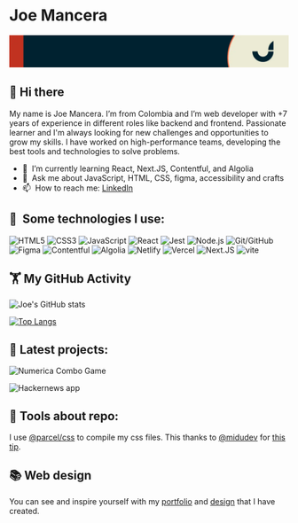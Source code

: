 # Joe Mancera
<img src="./assets/GitHub%20header.webp" alt="banner that says Hello world - Web develope">

## 👋&nbsp;Hi there

<!--
**JoeMancera/JoeMancera** is a ✨ _special_ ✨ repository because its `README.md` (this file) appears on your GitHub profile.
-->
My name is Joe Mancera. I’m from Colombia and I’m web developer with +7 years of experience in different roles like backend and frontend. Passionate learner and I'm always looking for new challenges and opportunities to grow my skills. I have worked on high-performance teams, developing the best tools and technologies to solve problems.

- 🌱 &nbsp;I’m currently learning React, Next.JS, Contentful, and Algolia
- 💬 &nbsp;Ask me about JavaScript, HTML, CSS, figma, accessibility and crafts
- 📫 &nbsp;How to reach me: [LinkedIn](https://www.linkedin.com/in/joemancera/) 

## 🎯 &nbsp;Some technologies I use:
![HTML5](https://img.shields.io/badge/HTML5-E34F26?style=for-the-badge&logo=html5&logoColor=white)
![CSS3](https://img.shields.io/badge/CSS3-1572B6?style=for-the-badge&logo=css3&logoColor=white)
![JavaScript](https://img.shields.io/badge/JavaScript-323330?style=for-the-badge&logo=javascript&logoColor=F7DF1E)
![React](https://img.shields.io/badge/React-20232A?style=for-the-badge&logo=react&logoColor=61DAFB)
![Jest](https://img.shields.io/badge/Jest-C21325?style=for-the-badge&logo=jest&logoColor=white)
![Node.js](https://img.shields.io/badge/Node.js-026E00?style=for-the-badge&logo=node.js&logoColor=white)
![Git/GitHub](https://img.shields.io/badge/Git/GitHub-F14E32.svg?&style=for-the-badge&logo=git&logoColor=white)
![Figma](https://img.shields.io/badge/Figma-FF7262?style=for-the-badge&logo=figma&logoColor=white)
![Contentful](https://img.shields.io/badge/Contentful-2478CC?style=for-the-badge&logo=contentful&logoColor=white)
![Algolia](https://img.shields.io/badge/Algolia-5468FF?style=for-the-badge&logo=algolia&logoColor=white)
![Netlify](https://img.shields.io/badge/Netlify-00C7B7?style=for-the-badge&logo=netlify&logoColor=white)
![Vercel](https://img.shields.io/badge/Vercel-000000?style=for-the-badge&logo=vercel&logoColor=white)
![Next.JS](https://img.shields.io/badge/Next.JS-000000?style=for-the-badge&logo=next.js&logoColor=white)
![vite](https://img.shields.io/badge/vite-646CFF?style=for-the-badge&logo=vite&logoColor=white)

## 🏋️&nbsp;My GitHub Activity 
![Joe's GitHub stats](https://github-readme-stats.vercel.app/api?username=JoeMancera\&rank_icon=github&hide=contribs&theme=tokyonight&show_icons=true) 

[![Top Langs](https://github-readme-stats.vercel.app/api/top-langs/?username=JoeMancera&layout=compact&theme=tokyonight)](https://github.com/JoeMancera/github-readme-stats)

## 🎨&nbsp;Latest projects:
![Numerica Combo Game](https://github-readme-stats.vercel.app/api/pin/?username=JoeMancera&repo=numerica-combo-game&theme=tokyonight)

![Hackernews app](https://github-readme-stats.vercel.app/api/pin/?username=JoeMancera&repo=hackernews-app&theme=tokyonight)

## 🧱&nbsp;Tools about repo:
I use [@parcel/css](https://github.com/parcel-bundler/parcel-css) to compile my css files. This thanks to [@midudev](https://www.twitch.tv/midudev) for [this tip](https://www.linkedin.com/posts/midudev_parcel-css-es-incre%C3%ADble-con-un-s%C3%B3lo-activity-6915299252994744320-oJaA?utm_source=linkedin_share&utm_medium=member_desktop_web).

## 📚&nbsp;Web design

You can see and inspire yourself with my [portfolio](https://joemancera.github.io/JoeMancera/) and [design](https://www.figma.com/file/P00nBospU4tO9JOycesa1I/My-Portfolio-V2?node-id=3%3A32) that I have created.